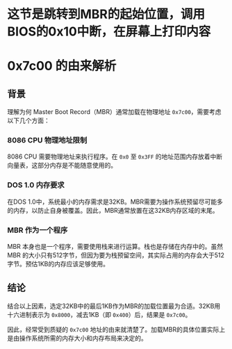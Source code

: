 # 这节是跳转到MBR的起始位置，调用BIOS的0x10中断，在屏幕上打印内容


# 0x7c00 的由来解析

## 背景

理解为何 Master Boot Record（MBR）通常加载在物理地址 `0x7c00`，需要考虑以下几个方面：

### 8086 CPU 物理地址限制

8086 CPU 需要物理地址来执行程序。在 `0x0` 至 `0x3FF` 的地址范围内存放着中断向量表，这部分内存是不能随意使用的。

### DOS 1.0 内存要求

在DOS 1.0中，系统最小的内存需求是32KB。MBR需要为操作系统预留尽可能多的内存，以防止自身被覆盖。因此，MBR通常放置在这32KB内存区域的末尾。

### MBR 作为一个程序

MBR 本身也是一个程序，需要使用栈来进行运算。栈也是存储在内存中的。虽然 MBR 的大小只有512字节，但因为要为栈预留空间，其实际占用的内存会大于512字节。预估1KB的内存应该足够使用。

## 结论

结合以上因素，选定32KB中的最后1KB作为MBR的加载位置最为合适。32KB用十六进制表示为 `0x8000`，减去1KB（即 `0x400`）后，结果是 `0x7c00`。

因此，经常受到质疑的 `0x7c00` 地址的由来就清楚了。加载MBR的具体位置实际上是由操作系统所需的内存大小和内存布局来决定的。
